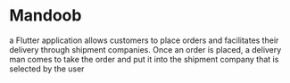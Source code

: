 # Mandoob

a Flutter application allows customers to place orders and facilitates their delivery through shipment companies. Once an order is placed, 
a delivery man comes to take the order and put it into the shipment company that is selected by the user
